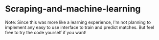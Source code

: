 # Scraping-and-machine-learning

Note: Since this was more like a learning experience, I'm not planning to implement any easy to use interface to train and predict matches. But feel free to try the code yourself if you want!
